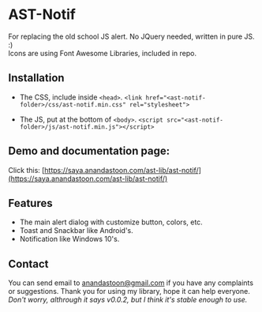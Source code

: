 # AST-Notif
For replacing the old school JS alert. No JQuery needed, written in pure JS. :)<br />
Icons are using Font Awesome Libraries, included in repo.<br />

## Installation
* The CSS, include inside ```<head>```.
```<link href="<ast-notif-folder>/css/ast-notif.min.css" rel="stylesheet">```
  
* The JS, put at the bottom of ```<body>```.
```<script src="<ast-notif-folder>/js/ast-notif.min.js"></script>```

## Demo and documentation page:
Click this: [https://saya.anandastoon.com/ast-lib/ast-notif/](https://saya.anandastoon.com/ast-lib/ast-notif/)

## Features
* The main alert dialog with customize button, colors, etc.
* Toast and Snackbar like Android's.
* Notification like Windows 10's.

## Contact
You can send email to anandastoon@gmail.com if you have any complaints or suggestions. Thank you for using my library, hope it can help everyone.<br />
*Don't worry, althrough it says v0.0.2, but I think it's stable enough to use.*
